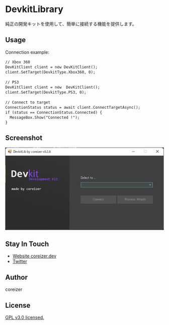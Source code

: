 # DevkitLibrary
純正の開発キットを使用して、簡単に接続する機能を提供します。

## Usage
Connection example:
```
// Xbox 360
DevKitClient client = new DevKitClient();
client.SetTarget(DevkitType.Xbox360, 0);

// PS3
DevKitClient client = new  DevKitClient();
client.SetTarget(DevkitType.PS3, 0);

// Connect to target
ConnectionStatus status = await client.ConnectTargetAsync();
if (status == ConnectionStatus.Connected) {
  MessageBox.Show("Connected !");
}
```

## Screenshot
![demo-image](./docs/demo-app.png)

## Stay In Touch
 - [Website coreizer.dev](https://www.coreizer.dev)
 - [Twitter](https://www.twitter.com/coreizer)

## Author
coreizer

## License
[GPL v3.0 licensed.](LICENSE)
